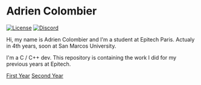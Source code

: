 #   Adrien Colombier

[![License](https://img.shields.io/badge/license-MIT-blue.svg)](https://opensource.org/licenses/MIT)
[![Discord](https://img.shields.io/discord/499285823058083882)](https://discord.gg/Pxrr6U5)

Hi, my name is Adrien Colombier and I'm a student at Epitech Paris.
Actualy in 4th years, soon at San Marcos University.

I'm a C / C++ dev.
This repository is containing the work I did for my previous years at Epitech.

[First Year](https://github.com/PixDay/Epitech/tree/master/First%20Year)
[Second Year](https://github.com/PixDay/Epitech/tree/master/Second%20Year)
